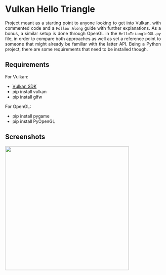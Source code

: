 # Vulkan Hello Triangle
<p align="justify">
 Project meant as a starting point to anyone looking to get into Vulkan, with commented code and a <code>Follow Along</code> guide with further explanations. As a bonus, a similar setup is done through OpenGL in the <code>HelloTriangleOGL.py</code> file, in order to compare both approaches as well as set a reference point to someone that might already be familiar with the latter API. Being a Python project, there are some requirements that need to be installed though. 
</p>

## Requirements
For Vulkan:
- [Vulkan SDK](https://vulkan.lunarg.com/)
- pip install vulkan  
- pip install glfw

For OpenGL:
- pip install pygame
- pip install PyOpenGL

## Screenshots
<img src="https://github.com/user-attachments/assets/93a65a13-9584-40f0-a86d-275d047d7fe1" width="400">
